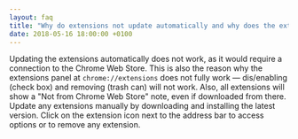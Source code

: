 ```yaml
---
layout: faq
title: "Why do extensions not update automatically and why does the extension panel not fully work?"
date: 2018-05-16 18:00:00 +0100
---
```


Updating the extensions automatically does not work, as it would require a connection to the Chrome Web Store. 
This is also the reason why the extensions panel at ```chrome://extensions``` does not fully work — dis/enabling (check box) and removing (trash can) will not work.
Also, all extensions will show a "Not from Chrome Web Store" note, even if downloaded from there.   
Update any extensions manually by downloading and installing the latest version. Click on the extension icon next to the address bar to access options or to remove any extension.